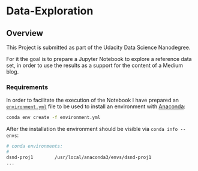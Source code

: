# Data-Exploration

## Overview

This Project is submitted as part of the Udacity Data Science Nanodegree.

For it the goal is to prepare a Jupyter Notebook to explore a reference data set, in order to use the results as a support for the content of a Medium blog.

### Requirements

In order to facilitate the execution of the Notebook I have prepared an [`environment.yml`](./environment.yml) file to be used to install an environment with [Anaconda](https://www.continuum.io/downloads):

```sh
conda env create -f environment.yml
```

After the installation the environment should be visible via `conda info --envs`:

```sh
# conda environments:
#
dsnd-proj1        /usr/local/anaconda3/envs/dsnd-proj1
...

```

